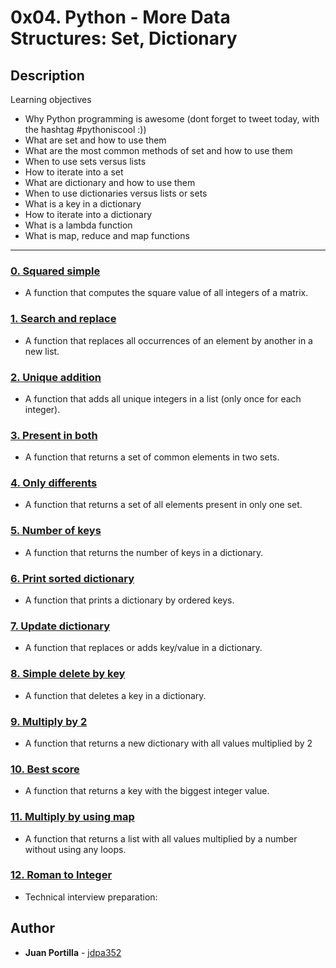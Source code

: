# 0x04. Python - More Data Structures: Set, Dictionary

## Description

Learning objectives
* Why Python programming is awesome (dont forget to tweet today, with the hashtag #pythoniscool :))
* What are set and how to use them
* What are the most common methods of set and how to use them
* When to use sets versus lists
* How to iterate into a set
* What are dictionary and how to use them
* When to use dictionaries versus lists or sets
* What is a key in a dictionary
* How to iterate into a dictionary
* What is a lambda function
* What is map, reduce and map functions

---

### [0. Squared simple](./0-square_matrix_simple.py)
* A function that computes the square value of all integers of a matrix.

### [1. Search and replace](./1-search_replace.py)
* A function that replaces all occurrences of an element by another in a new list.

### [2. Unique addition](./2-uniq_add.py)
* A function that adds all unique integers in a list (only once for each integer).

### [3. Present in both](./3-common_elements.py)
* A function that returns a set of common elements in two sets.

### [4. Only differents](./4-only_diff_elements.py)
* A function that returns a set of all elements present in only one set.

### [5. Number of keys](./5-number_keys.py)
* A function that returns the number of keys in a dictionary.

### [6. Print sorted dictionary](./6-print_sorted_dictionary.py)
* A function that prints a dictionary by ordered keys.

### [7. Update dictionary](./7-update_dictionary.py)
* A function that replaces or adds key/value in a dictionary.

### [8. Simple delete by key](./8-simple_delete.py)
* A function that deletes a key in a dictionary.

### [9. Multiply by 2](./9-multiply_by_2.py)
* A function that returns a new dictionary with all values multiplied by 2

### [10. Best score](./10-best_score.py)
* A function that returns a key with the biggest integer value.

### [11. Multiply by using map](./11-mutiply_list_map.py)
* A function that returns a list with all values multiplied by a number without using any loops.

### [12. Roman to Integer](./12-roman_to_int.py)
* Technical interview preparation:

## Author
* **Juan Portilla** - [jdpa352](https://github.com/Jdpa357)